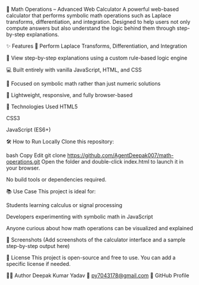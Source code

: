 🧠 Math Operations – Advanced Web Calculator
A powerful web-based calculator that performs symbolic math operations such as Laplace transforms, differentiation, and integration. Designed to help users not only compute answers but also understand the logic behind them through step-by-step explanations.

✨ Features
🔢 Perform Laplace Transforms, Differentiation, and Integration

📖 View step-by-step explanations using a custom rule-based logic engine

💻 Built entirely with vanilla JavaScript, HTML, and CSS

🧠 Focused on symbolic math rather than just numeric solutions

🎯 Lightweight, responsive, and fully browser-based

🚀 Technologies Used
HTML5

CSS3

JavaScript (ES6+)

🛠️ How to Run Locally
Clone this repository:

bash
Copy
Edit
git clone https://github.com/AgentDeepak007/math-operations.git
Open the folder and double-click index.html to launch it in your browser.

No build tools or dependencies required.

📚 Use Case
This project is ideal for:

Students learning calculus or signal processing

Developers experimenting with symbolic math in JavaScript

Anyone curious about how math operations can be visualized and explained

📸 Screenshots
(Add screenshots of the calculator interface and a sample step-by-step output here)

📄 License
This project is open-source and free to use. You can add a specific license if needed.

👨‍💻 Author
Deepak Kumar Yadav
📧 py7043178@gmail.com
🔗 GitHub Profile
